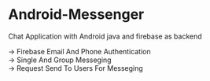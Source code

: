 # Android-Messenger

Chat Application with Android java and firebase as backend  

-> Firebase Email And Phone Authentication  
-> Single And Group Messeging  
-> Request Send To Users For Messeging  
